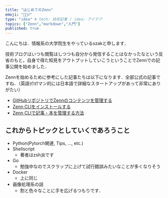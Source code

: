 ```yaml
---
title: "はじめてのZenn"
emoji: "🙇🏻‍♂️"
type: "idea" # tech: 技術記事 / idea: アイデア
topics: ["Zenn","markdown","入門"]
published: true
---
```


こんにちは．情報系の大学院生をやっているszakと申します．

技術ブログはいつも閲覧はしつつも自分から発信することはなかったなという反省のもと，自身で得た知見をアウトプットしていこうということでZennでの記事公開を始めました．

Zennを始めるために参考にした記事たちは以下になります．全部公式の記事ですね．（英語ﾖﾜﾖﾜマン的には日本語で詳細なスタートアップがあって非常にありがたい）
* [GitHubリポジトリでZennのコンテンツを管理する](https://zenn.dev/zenn/articles/connect-to-github)
* [Zenn CLIをインストールする](https://zenn.dev/zenn/articles/install-zenn-cli)
* [Zenn CLIで記事・本を管理する方法](https://zenn.dev/zenn/articles/zenn-cli-guide)

## これからトピックとしていくであろうこと
* Python(Pytorch関連, Tips, ..., etc.)
* Shellscript
  * 著者はzsh派です
* Go
  * 勉強中なのでスクラップに上げて試行錯誤みたいなことが多くなりそう
* Docker
  * 上に同じ
* 画像処理系の話
  * 割と色々なことに手を広げるつもりです．